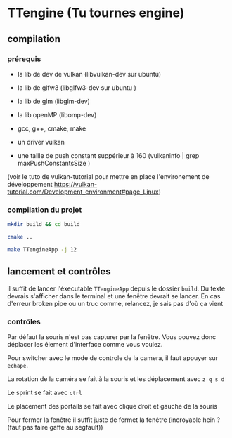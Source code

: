 # TTengine (Tu tournes engine)

## compilation

### prérequis

- la lib de dev de vulkan (libvulkan-dev sur ubuntu)

- la lib de glfw3 (libglfw3-dev sur ubuntu
)

- la lib de glm (libglm-dev)

- la lib openMP (libomp-dev)

- gcc, g++, cmake, make

- un driver vulkan 

- une taille de push constant suppérieur à 160 (vulkaninfo | grep maxPushConstantsSize
)

(voir le tuto de vulkan-tutorial pour mettre en place l'environement de développement https://vulkan-tutorial.com/Development_environment#page_Linux)

### compilation du projet


```bash
mkdir build && cd build

cmake ..

make TTengineApp -j 12
```
## lancement et contrôles

il suffit de lancer l'éxecutable `TTengineApp` depuis le dossier `build`.
Du texte devrais s'afficher dans le terminal et une fenêtre devrait se lancer.
En cas d'erreur broken pipe ou un truc comme, relancez, je sais pas d'où ça vient

### contrôles

Par défaut la souris n'est pas capturer par la fenêtre. Vous pouvez donc déplacer les élement d'interface comme vous voulez.

Pour switcher avec le mode de controle de la camera, il faut appuyer sur `echape`.

La rotation de la caméra se fait à la souris et les déplacement avec `z q s d`

Le sprint se fait avec `ctrl`

Le placement des portails se fait avec clique droit et gauche de la souris

Pour fermer la fenêtre il suffit juste de fermet la fenêtre (incroyable hein ? (faut pas faire gaffe au segfault))